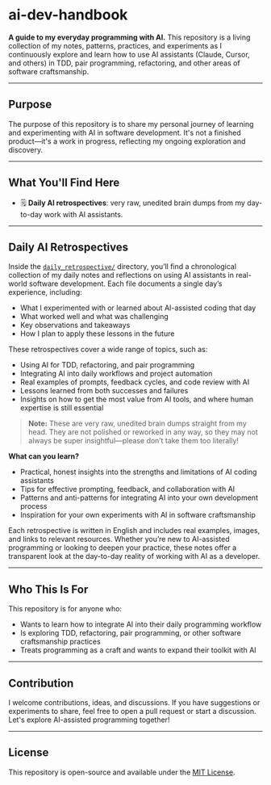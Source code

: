 # ai-dev-handbook

**A guide to my everyday programming with AI.**
This repository is a living collection of my notes, patterns, practices, and experiments as I continuously explore and learn how to use AI assistants (Claude, Cursor, and others) in TDD, pair programming, refactoring, and other areas of software craftsmanship.

---

## Purpose
The purpose of this repository is to share my personal journey of learning and experimenting with AI in software development. It's not a finished product—it's a work in progress, reflecting my ongoing exploration and discovery.

---

## What You'll Find Here
- 🗒️ **Daily AI retrospectives**: very raw, unedited brain dumps from my day-to-day work with AI assistants.
<!-- - 📘 **My notes and guides** on using AI in programming -->
<!-- - 🧪 **Experiments** with development practices supported by AI -->
<!-- - 🧭 **Examples and scenarios** of AI as a pair programmer -->
<!-- - 🧰 **Patterns, techniques, and best practices** to make AI-assisted coding more effective -->
<!-- - ✍️ **Educational **materials****: book excerpts, articles, and personal insights -->

---

## Daily AI Retrospectives

Inside the [`daily_retrospective/`](./daily_retrospective) directory, you’ll find a chronological collection of my daily notes and reflections on using AI assistants in real-world software development. Each file documents a single day’s experience, including:

- What I experimented with or learned about AI-assisted coding that day
- What worked well and what was challenging
- Key observations and takeaways
- How I plan to apply these lessons in the future

These retrospectives cover a wide range of topics, such as:
- Using AI for TDD, refactoring, and pair programming
- Integrating AI into daily workflows and project automation
- Real examples of prompts, feedback cycles, and code review with AI
- Lessons learned from both successes and failures
- Insights on how to get the most value from AI tools, and where human expertise is still essential

> **Note:** These are very raw, unedited brain dumps straight from my head. They are not polished or reworked in any way, so they may not always be super insightful—please don’t take them too literally!

**What can you learn?**
- Practical, honest insights into the strengths and limitations of AI coding assistants
- Tips for effective prompting, feedback, and collaboration with AI
- Patterns and anti-patterns for integrating AI into your own development process
- Inspiration for your own experiments with AI in software craftsmanship

Each retrospective is written in English and includes real examples, images, and links to relevant resources. Whether you’re new to AI-assisted programming or looking to deepen your practice, these notes offer a transparent look at the day-to-day reality of working with AI as a developer.

---

## Who This Is For
This repository is for anyone who:
- Wants to learn how to integrate AI into their daily programming workflow
- Is exploring TDD, refactoring, pair programming, or other software craftsmanship practices
- Treats programming as a craft and wants to expand their toolkit with AI

---

## Contribution
I welcome contributions, ideas, and discussions. If you have suggestions or experiments to share, feel free to open a pull request or start a discussion. Let's explore AI-assisted programming together!

---

## License
This repository is open-source and available under the [MIT License](LICENSE).
